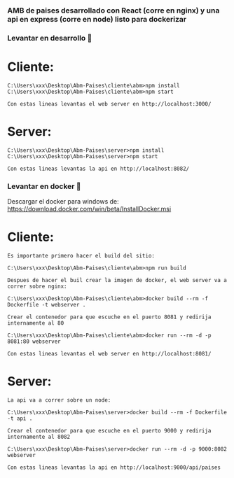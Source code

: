 ### AMB de paises desarrollado con React (corre en nginx) y una api en express (corre en node) listo para dockerizar

### Levantar en desarrollo 🔧

# Cliente:
```
C:\Users\xxx\Desktop\Abm-Paises\cliente\abm>npm install
C:\Users\xxx\Desktop\Abm-Paises\cliente\abm>npm start 

Con estas lineas levantas el web server en http://localhost:3000/
```

# Server:
```
C:\Users\xxx\Desktop\Abm-Paises\server>npm install
C:\Users\xxx\Desktop\Abm-Paises\server>npm start 

Con estas lineas levantas la api en http://localhost:8082/
```


### Levantar en docker 🔧

Descargar el docker para windows de: https://download.docker.com/win/beta/InstallDocker.msi

# Cliente:
```
Es importante primero hacer el build del sitio:

C:\Users\xxx\Desktop\Abm-Paises\cliente\abm>npm run build

Despues de hacer el buil crear la imagen de docker, el web server va a correr sobre nginx:

C:\Users\xxx\Desktop\Abm-Paises\cliente\abm>docker build --rm -f Dockerfile -t webserver .

Crear el contenedor para que escuche en el puerto 8081 y redirija internamente al 80

C:\Users\xxx\Desktop\Abm-Paises\cliente\abm>docker run --rm -d -p 8081:80 webserver

Con estas lineas levantas el web server en http://localhost:8081/

```


# Server:
```
La api va a correr sobre un node:

C:\Users\xxx\Desktop\Abm-Paises\server>docker build --rm -f Dockerfile -t api .

Crear el contenedor para que escuche en el puerto 9000 y redirija internamente al 8082

C:\Users\xxx\Desktop\Abm-Paises\server>docker run --rm -d -p 9000:8082 webserver

Con estas lineas levantas la api en http://localhost:9000/api/paises

```


